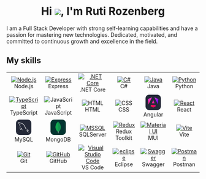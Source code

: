 
<h1 align="center">Hi <img width="35" src="https://user-images.githubusercontent.com/74038190/214644152-52f47eb3-5e31-4f47-8758-05c9468d5596.gif"/>, I'm Ruti Rozenberg</h1>
I am a Full Stack Developer with strong self-learning capabilities and have a passion for mastering new technologies.
Dedicated, motivated, and committed to continuous growth and excellence in the field.


<h2>My skills</h2> 
<table>
  <tr>
    <td align="center" width="90">
      <a href="https://nodejs.org/"><img width="40" src="https://github.com/LelouchFR/skill-icons/blob/main/assets/nodejs-dark.svg" alt="Node.js" title="Node.js"/></a>
      <br>Node.js
    </td>
    <td align="center" width="90">
      <a href="https://expressjs.com/"><img width="40" src="https://user-images.githubusercontent.com/25181517/183859966-a3462d8d-1bc7-4880-b353-e2cbed900ed6.png" alt="Express" title="Express"/></a>
      <br>Express
    </td>
    <td align="center" width="90">
      <a href="https://dotnet.microsoft.com/en-us/"><img width="40" src="https://user-images.githubusercontent.com/25181517/121405754-b4f48f80-c95d-11eb-8893-fc325bde617f.png" alt=".NET Core" title=".NET Core"/> </a>
      <br>.NET Core
    </td>
    <td align="center" width="90">
      <a href="https://docs.microsoft.com/en-us/dotnet/csharp/"><img width="40" src="https://user-images.githubusercontent.com/25181517/121405384-444d7300-c95d-11eb-959f-913020d3bf90.png" alt="C#" title="C#"/></a>
      <br>C#
    </td>
    <td align="center" width="90">
      <a href="https://www.java.com/en/"><img width="40" src="https://techstack-generator.vercel.app/java-icon.svg" alt="Java" title="Java"/></a>
      <br>Java
    </td>
    <td align="center" width="90">
      <a href="https://www.python.org/"><img width="40" src="https://techstack-generator.vercel.app/python-icon.svg" alt="Python" title="Python"/></a>
      <br>Python
    </td>	  
  </tr>
  
  <tr>
    <td align="center" width="90">
      <a href="https://www.typescriptlang.org/"><img width="40" src="https://user-images.githubusercontent.com/25181517/183890598-19a0ac2d-e88a-4005-a8df-1ee36782fde1.png" alt="TypeScript" title="TypeScript"/></a>
      <br>TypeScript	  
    </td>
    <td align="center" width="90">
      <a><img width="40" src="https://user-images.githubusercontent.com/25181517/117447155-6a868a00-af3d-11eb-9cfe-245df15c9f3f.png" alt="JavaScript" title="JavaScript"/></a>
      <br>JavaScript	  
    </td>
    <td align="center" width="90">
      <a><img width="40" src="https://user-images.githubusercontent.com/25181517/192158954-f88b5814-d510-4564-b285-dff7d6400dad.png" alt="HTML" title="HTML"/></a>
      <br>HTML	  
    </td>
    <td align="center" width="90">
      <a><img width="40" src="https://user-images.githubusercontent.com/25181517/183898674-75a4a1b1-f960-4ea9-abcb-637170a00a75.png" alt="CSS" title="CSS"/></a>
      <br>CSS	  
    </td>
    <td align="center" width="90">
      <a href="https://angular.io/"><img width="40" src="https://github.com/LelouchFR/skill-icons/blob/main/assets/angular-auto.svg" alt="Angular" title="Angular"/></a>
      <br>Angular	  
    </td>
    <td align="center" width="90">
      <a href="https://legacy.reactjs.org/"><img width="40" src="https://techstack-generator.vercel.app/react-icon.svg" alt="React" title="React"/></a>
      <br>React  
    </td>	  
  </tr>
   
  <tr>
    <td align="center" width="90">
      <a href="https://www.mysql.com/"><img width="40" src="https://github.com/LelouchFR/skill-icons/blob/main/assets/mysql-auto.svg" alt="MySQL" title="MySQL"/></a>
      <br>MySQL  
    </td> 
    <td align="center" width="90">
      <a href="https://www.mongodb.com/"><img width="40" src="https://github.com/LelouchFR/skill-icons/blob/main/assets/mongodb.svg" alt="mongoDB" title="mongoDB"/></a>
      <br>MongoDB	  
    </td>
    <td align="center" width="90">
      <a href="https://www.microsoft.com/en-us/sql-server/sql-server-downloads"><img width="40" src="https://github.com/LelouchFR/skill-icons/blob/main/assets/sqlserver-light.svg" alt="MSSQL" title="MSSQL"/></a>
      <br>SQLServer
    </td> 
    <td align="center" width="90">
      <a href="https://redux-toolkit.js.org/"><img width="40" src="https://techstack-generator.vercel.app/redux-icon.svg" alt="Redux" title="Redux"/></a>
      <br>Redux Toolkit  
    </td>
    <td align="center" width="90">
      <a href="https://mui.com/"><img width="40" src="https://user-images.githubusercontent.com/25181517/189716630-fe6c084c-6c66-43af-aa49-64c8aea4a5c2.png" alt="Material UI" title="Material UI"/></a>
      <br>MUI 
    </td>
    <td align="center" width="90">
      <a href="https://vitejs.dev/"><img width="40" src="https://github-production-user-asset-6210df.s3.amazonaws.com/62091613/261395532-b40892ef-efb8-4b0e-a6b5-d1cfc2f3fc35.png" alt="Vite" title="Vite"/></a>
      <br>Vite	  
    </td>
  </tr>

  <tr>
    <td align="center" width="90">
      <a href="https://git-scm.com/"><img width="40" src="https://user-images.githubusercontent.com/25181517/192108372-f71d70ac-7ae6-4c0d-8395-51d8870c2ef0.png" alt="Git" title="Git"/></a>
      <br>Git	  
    </td> 
    <td align="center" width="90">
      <a href="https://github.com/"><img width="40" src="https://techstack-generator.vercel.app/github-icon.svg" alt="GitHub" title="GitHub"/></a>
      <br>GitHub  
    </td>
    <td align="center" width="90">
      <a href="https://code.visualstudio.com/"><img width="40" src="https://user-images.githubusercontent.com/25181517/192108891-d86b6220-e232-423a-bf5f-90903e6887c3.png" alt="Visual Studio Code" title="Visual Studio Code"/></a>
      <br>VS Code
    </td>
    <td align="center" width="90">
      <a href="https://eclipseide.org/"><img width="40" src="https://user-images.githubusercontent.com/25181517/192108892-6e9b5cdf-4e35-4a70-ad9a-801a93a07c1c.png" alt="eclipse" title="eclipse"/></a>
      <br>Eclipse  
    </td> 
    <td align="center" width="90">
      <a href="https://swagger.io/"><img width="40" src="https://user-images.githubusercontent.com/25181517/186711335-a3729606-5a78-4496-9a36-06efcc74f800.png" alt="Swagger" title="Swagger"/></a>
      <br>Swagger
    </td>
    <td align="center" width="90">
      <a href="https://www.postman.com/"><img width="40" src="https://user-images.githubusercontent.com/25181517/192109061-e138ca71-337c-4019-8d42-4792fdaa7128.png" alt="Postman" title="Postman"/></a>
      <br>Postman
    </td>  
  </tr>
</table>



